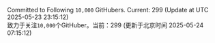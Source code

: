 Committed to Following `10,000` GitHubers. Current: <!-- FOLLOWING_COUNT -->299<!-- FOLLOWING_COUNT --> (Update at UTC <!-- LAST_UPDATED -->2025-05-23 23:15:12<!-- LAST_UPDATED -->)<br>
致力于关注`10,000`个GitHuber。当前：<!-- FOLLOWING_COUNT -->299<!-- FOLLOWING_COUNT --> (更新于北京时间 <!-- LAST_UPDATED_CST -->2025-05-24 07:15:12<!-- LAST_UPDATED_CST -->)

